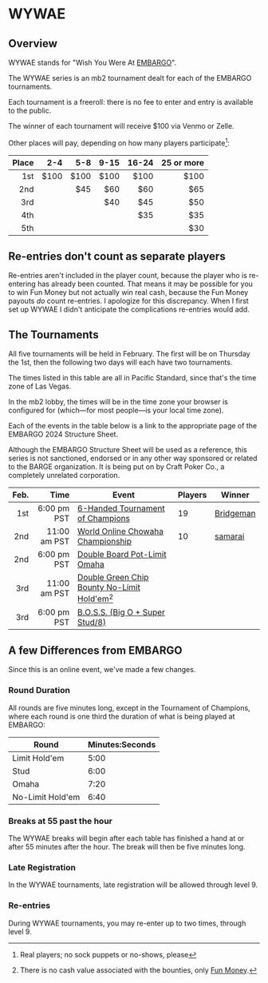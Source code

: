 # WYWAE

## Overview

WYWAE stands for "Wish You Were At
[EMBARGO](https://www.barge.org/schedule1)".  

The WYWAE series is an
mb2 tournament dealt for each of the EMBARGO tournaments.

Each tournament is a freeroll: there is no fee to enter and entry is
available to the public.

The winner of each tournament will receive $100 via Venmo or Zelle.

Other places will pay, depending on how many players participate[^1]:

|Place| 2-4| 5-8|9-15|16-24|25 or more|
|----:|---:|---:|---:|----:|---------:|
|  1st|$100|$100|$100| $100|      $100|
|  2nd|    | $45| $60|  $60|       $65|
|  3rd|    |    | $40|  $45|       $50|
|  4th|    |    |    |  $35|       $35|
|  5th|    |    |    |     |       $30|

## Re-entries don't count as separate players

Re-entries aren't included in the player count, because the player who
is re-entering has already been counted.  That means it may be
possible for you to win Fun Money but not actually win real cash,
because the Fun Money payouts _do_ count re-entries. I apologize for
this discrepancy. When I first set up WYWAE I didn't anticipate
the complications re-entries would add.


## The Tournaments

All five tournaments will be held in February. The first will be on
Thursday the 1st, then the following two days will each have two
tournaments.

The times listed in this table are all in Pacific Standard, since
that's the time zone of Las Vegas.

In the mb2 lobby, the times will be in the time zone your
browser is configured for (which&mdash;for most people&mdash;is your
local time zone).

Each of the events in the table below is a link to the
appropriate page of the EMBARGO 2024 Structure
Sheet.

Although the EMBARGO Structure Sheet will be used as a reference, this
series is not sanctioned, endorsed or in any other way sponsored or
related to the BARGE organization.  It is being put on by Craft Poker Co.,
a completely unrelated corporation.

|Feb.|Time|Event|Players|Winner|
|--:|--:|--|--|--|
|1st|6:00 pm PST|[6-Handed Tournament of Champions](https://omaholic.com/2024_EMBARGO_Structures.pdf#page=1)|19|[Bridgeman](https://craftpoker.com/event/5109/player/29)|
|2nd|11:00 am PST|[World Online Chowaha Championship](https://omaholic.com/2024_EMBARGO_Structures.pdf#page=2)|10|[samarai](https://craftpoker.com/event/5110/player/32)|
|2nd|6:00 pm PST|[Double Board Pot-Limit Omaha](https://omaholic.com/2024_EMBARGO_Structures.pdf#page=3)|||
|3rd|11:00 am PST|[Double Green Chip Bounty No-Limit Hold'em](https://omaholic.com/2024_EMBARGO_Structures.pdf#page=4)[^2]|||
|3rd|6:00 pm PST|[B.O.S.S. (Big O + Super Stud/8)](https://omaholic.com/2024_EMBARGO_Structures.pdf#page=5)|||

## A few Differences from EMBARGO

Since this is an online event, we've made a few changes.

### Round Duration

All rounds are five minutes long, except in the Tournament of Champions, where each round is one
third the duration of what is being played at EMBARGO:

|Round|Minutes:Seconds|
|-----|--------|
|Limit Hold'em|5:00|
|Stud|6:00|
|Omaha|7:20|
|No-Limit Hold'em|6:40|

### Breaks at 55 past the hour

The WYWAE breaks will begin after each table has finished a hand at or after 55 minutes
after the hour. The break will then be five minutes long.

### Late Registration

In the WYWAE tournaments, late registration will be allowed through level 9.

### Re-entries

During WYWAE tournaments, you may re-enter up to two times, through level 9.

[^1]: Real players; no sock puppets or no-shows, please

[^2]: There is no cash value associated with the bounties, only [Fun Money](../../fun_money.md).
